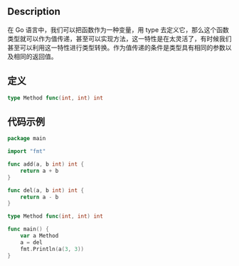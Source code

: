 ## Description

在 Go 语言中，我们可以把函数作为一种变量，用 type 去定义它，那么这个函数类型就可以作为值传递，甚至可以实现方法，这一特性是在太灵活了，有时候我们甚至可以利用这一特性进行类型转换。作为值传递的条件是类型具有相同的参数以及相同的返回值。

## 定义

```go
type Method func(int, int) int
```



## 代码示例

```go
package main

import "fmt"

func add(a, b int) int {
	return a + b
}

func del(a, b int) int {
	return a - b
}

type Method func(int, int) int

func main() {
	var a Method
	a = del
	fmt.Println(a(3, 3))
}
```

